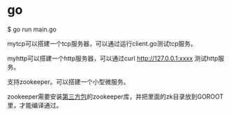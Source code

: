 # go

$ go run main.go

mytcp可以搭建一个tcp服务器，可以通过运行client.go测试tcp服务。

myhttp可以搭建一个http服务器，可以通过curl http://127.0.0.1:xxxx 测试http服务。

支持zookeeper。可以搭建一个小型微服务。

zookeeper需要安装[第三方包](https://github.com/samuel/go-zookeeper)的zookeeper库，并把里面的zk目录放到GOROOT里，才能编译通过。